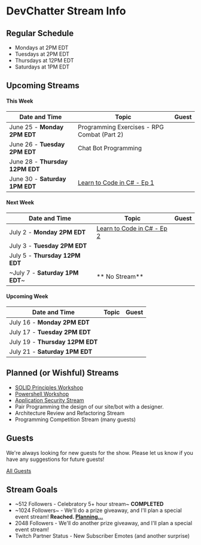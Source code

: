 # DevChatter Stream Info

## Regular Schedule

 - Mondays at 2PM EDT
 - Tuesdays at 2PM EDT
 - Thursdays at 12PM EDT
 - Saturdays at 1PM EDT
 

## Upcoming Streams

#### This Week

| Date and Time                   | Topic         | Guest         |
| ------------------------------- | ------------- | ------------- |
| June 25 - **Monday 2PM EDT** | Programming Exercises - RPG Combat (Part 2) |  |
| June 26 - **Tuesday 2PM EDT** | Chat Bot Programming |  |
| June 28 - **Thursday 12PM EDT** |  |  |
| June 30 - **Saturday 1PM EDT** | [Learn to Code in C# - Ep 1](https://www.twitch.tv/events/lp4qOf69SYWsBxguja-XFQ) |  |

#### Next Week

| Date and Time                   | Topic         | Guest         |
| ------------------------------- | ------------- | ------------- |
| July 2 - **Monday 2PM EDT** | [Learn to Code in C# - Ep 2](https://www.twitch.tv/events/X3md4yPZTAOof5Sj9jSRbQ) |  |
| July 3 - **Tuesday 2PM EDT** |  |  |
| July 5 - **Thursday 12PM EDT** |  |  |
| ~July 7 - **Saturday 1PM EDT**~ | ** No Stream** |  |

#### Upcoming Week

| Date and Time                   | Topic         | Guest         |
| ------------------------------- | ------------- | ------------- |
| July 16 - **Monday 2PM EDT** |  |  |
| July 17 - **Tuesday 2PM EDT** |  |  |
| July 19 - **Thursday 12PM EDT** |  |  |
| July 21 - **Saturday 1PM EDT** |  |  |
 
## Planned (or Wishful) Streams

 - [SOLID Principles Workshop](https://github.com/DevChatter/StreamInfo/issues/12)
 - [Powershell Workshop](https://github.com/DevChatter/StreamInfo/issues/11)
 - [Application Security Stream](https://github.com/DevChatter/StreamInfo/issues/10)
 - Pair Programming the design of our site/bot with a designer.
 - Architecture Review and Refactoring Stream
 - Programming Competition Stream (many guests)

## Guests

We're always looking for new guests for the show. Please let us know if you have any suggestions for future guests!
 
[All Guests](Guests.md)

## Stream Goals

 - ~512 Followers - Celebratory 5+ hour stream~ **COMPLETED**
 - ~1024 Followers~ - We'll do a prize giveaway, and I'll plan a special event stream! **Reached. [Planning...](https://github.com/DevChatter/StreamInfo/issues/5)**
 - 2048 Followers - We'll do another prize giveaway, and I'll plan a special event stream!
 - Twitch Partner Status - New Subscriber Emotes (and another surprise)

